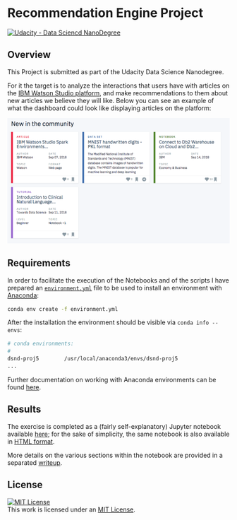 # Recommendation Engine Project
[![Udacity - Data Sciencd NanoDegree](https://img.shields.io/badge/Udacity-DSND-blue?style=plastic&logo=udacity)](https://www.udacity.com/course/data-scientist-nanodegree--nd025)


## Overview
This Project is submitted as part of the Udacity Data Science Nanodegree.

For it the target is to analyze the interactions that users have with articles on the [IBM Watson Studio platform](https://www.ibm.com/cloud/watson-studio), and make recommendations to them about new articles we believe they will like. Below you can see an example of what the dashboard could look like displaying articles on the platform:

<p align="center">
  <img src="./pictures/screenshot-watson.png">
</p>


## Requirements
In order to facilitate the execution of the Notebooks and of the scripts I have prepared an [`environment.yml`](./environment.yml) file to be used to install an environment with [Anaconda](https://www.continuum.io/downloads):

```sh
conda env create -f environment.yml
```

After the installation the environment should be visible via `conda info --envs`:

```sh
# conda environments:
#
dsnd-proj5        /usr/local/anaconda3/envs/dsnd-proj5
...

```

Further documentation on working with Anaconda environments can be found [here](https://docs.conda.io/projects/conda/en/latest/user-guide/tasks/manage-environments.html). 

## Results
The exercise is completed as a (fairly self-explanatory) Jupyter notebook available [here](./Recommendations_with_IBM.ipynb); for the sake of simplicity, the same notebook is also available in [HTML format](./Recommendations_with_IBM.html).  

More details on the various sections within the notebook are provided in a separated [writeup](./Recommendation_engine_writeup.md). 

## License
 <a rel="license" href="https://opensource.org/licenses/MIT"><img alt="MIT License" style="border-width:0" src="https://img.shields.io/badge/License-MIT-yellow.svg?style=plastic" /></a><br />This work is licensed under an <a rel="license" href="https://opensource.org/licenses/MIT">MIT License</a>.
